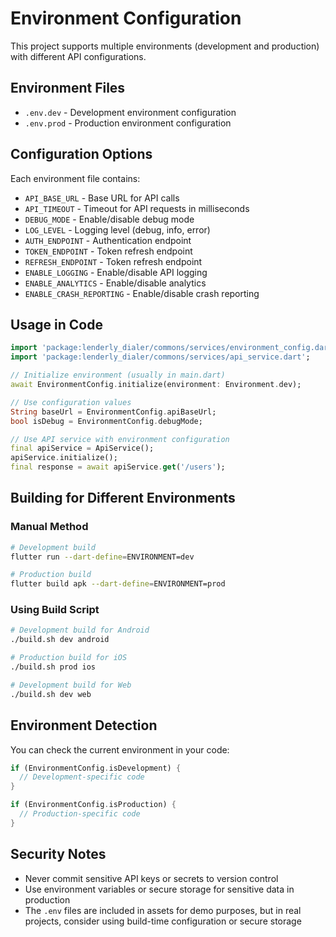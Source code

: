 # Environment Configuration

This project supports multiple environments (development and production) with different API configurations.

## Environment Files

- `.env.dev` - Development environment configuration
- `.env.prod` - Production environment configuration

## Configuration Options

Each environment file contains:

- `API_BASE_URL` - Base URL for API calls
- `API_TIMEOUT` - Timeout for API requests in milliseconds
- `DEBUG_MODE` - Enable/disable debug mode
- `LOG_LEVEL` - Logging level (debug, info, error)
- `AUTH_ENDPOINT` - Authentication endpoint
- `TOKEN_ENDPOINT` - Token refresh endpoint
- `REFRESH_ENDPOINT` - Token refresh endpoint
- `ENABLE_LOGGING` - Enable/disable API logging
- `ENABLE_ANALYTICS` - Enable/disable analytics
- `ENABLE_CRASH_REPORTING` - Enable/disable crash reporting

## Usage in Code

```dart
import 'package:lenderly_dialer/commons/services/environment_config.dart';
import 'package:lenderly_dialer/commons/services/api_service.dart';

// Initialize environment (usually in main.dart)
await EnvironmentConfig.initialize(environment: Environment.dev);

// Use configuration values
String baseUrl = EnvironmentConfig.apiBaseUrl;
bool isDebug = EnvironmentConfig.debugMode;

// Use API service with environment configuration
final apiService = ApiService();
apiService.initialize();
final response = await apiService.get('/users');
```

## Building for Different Environments

### Manual Method
```bash
# Development build
flutter run --dart-define=ENVIRONMENT=dev

# Production build
flutter build apk --dart-define=ENVIRONMENT=prod
```

### Using Build Script
```bash
# Development build for Android
./build.sh dev android

# Production build for iOS
./build.sh prod ios

# Development build for Web
./build.sh dev web
```

## Environment Detection

You can check the current environment in your code:

```dart
if (EnvironmentConfig.isDevelopment) {
  // Development-specific code
}

if (EnvironmentConfig.isProduction) {
  // Production-specific code
}
```

## Security Notes

- Never commit sensitive API keys or secrets to version control
- Use environment variables or secure storage for sensitive data in production
- The `.env` files are included in assets for demo purposes, but in real projects, consider using build-time configuration or secure storage
